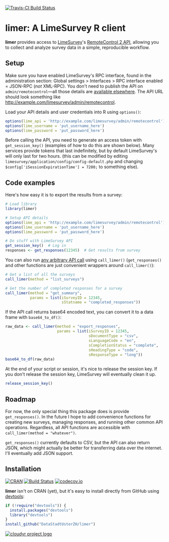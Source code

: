 [![Travis-CI Build Status](https://travis-ci.org/cloudyr/limer.svg?branch=master)](https://travis-ci.org/cloudyr/limer)

# limer: A LimeSurvey R client

**limer** provides access to [LimeSurvey](https://www.limesurvey.org)'s [RemoteControl 2 API](https://manual.limesurvey.org/RemoteControl_2_API), allowing you to collect and analyze survey data in a simple, reproducible workflow.


## Setup

Make sure you have enabled LimeSurvey's RPC interface, found in the administration section: Global settings > Interfaces > RPC interface enabled = JSON-RPC (*not* XML-RPC). You don't need to publish the API on `admin/remotecontrol`—all those details are [available elsewhere](http://api.limesurvey.org/classes/remotecontrol_handle.html). The API URL should look something like http://example.com/limesurvey/admin/remotecontrol.

Load your API details and user credentials into R using `options()`:

```R
options(lime_api = 'http://example.com/limesurvey/admin/remotecontrol')
options(lime_username = 'put_username_here')
options(lime_password = 'put_password_here')
```

Before calling the API, you need to generate an access token with `get_session_key()` (examples of how to do this are shown below). Many services provide tokens that last indefinitely, but by default LimeSurvey's will only last for two hours. (this can be modified by editing `limesurvey/application/config/config-default.php` and changing `$config['iSessionExpirationTime'] = 7200;` to something else). 


## Code examples

Here's how easy it is to export the results from a survey:

```R
# Load library
library(limer)

# Setup API details
options(lime_api = 'http://example.com/limesurvey/admin/remotecontrol')
options(lime_username = 'put_username_here')
options(lime_password = 'put_password_here')

# Do stuff with LimeSurvey API
get_session_key()  # Log in
responses <- get_responses(12345)  # Get results from survey
```

You can also run [any arbitrary API call](https://manual.limesurvey.org/RemoteControl_2_API) using `call_limer()` (`get_responses()` and other functions are just convenient wrappers around `call_limer()`):

```R
# Get a list of all the surveys
call_limer(method = "list_surveys")

# Get the number of completed responses for a survey
call_limer(method = "get_summary", 
           params = list(iSurveyID = 12345,
                         sStatname = "completed_responses"))
```

If the API call returns base64 encoded text, you can convert it to a data frame with `base64_to_df()`:

```R
raw_data <- call_limer(method = "export_responses", 
                       params = list(iSurveyID = 12345, 
                                     sDocumentType = "csv", 
                                     sLanguageCode = "en", 
                                     sCompletionStatus = "complete", 
                                     sHeadingType = "code", 
                                     sResponseType = "long"))
base64_to_df(raw_data)
```

At the end of your script or session, it's nice to release the session key. If you don't release the session key, LimeSurvey will eventually clean it up.

```R
release_session_key()
```


## Roadmap

For now, the only special thing this package does is provide `get_responses()`. In the future I hope to add convenience functions for creating new surveys, managing responses, and running other common API operations. Regardless, all API functions are accessible with `call_limer(method = "whatever")`.

`get_responses()` currently defaults to CSV, but the API can also return JSON, which might actually be better for transferring data over the internet. I'll eventually add JSON support.


## Installation

[![CRAN](http://www.r-pkg.org/badges/version/limer)](http://cran.r-project.org/package=limer)
[![Build Status](https://travis-ci.org/cloudyr/limer.png?branch=master)](https://travis-ci.org/cloudyr/limer)
[![codecov.io](http://codecov.io/github/cloudyr/limer/coverage.svg?branch=master)](http://codecov.io/github/cloudyr/limer?branch=master)

**limer** isn't on CRAN (yet), but it's easy to install directly from GitHub using [devtools](http://cran.r-project.org/web/packages/devtools/index.html):

```R
if (!require("devtools")) {
  install.packages("devtools")
  library("devtools")
}
install_github("DataStadtUsterZH/limer")
```

[![cloudyr project logo](http://i.imgur.com/JHS98Y7.png)](https://github.com/cloudyr)
